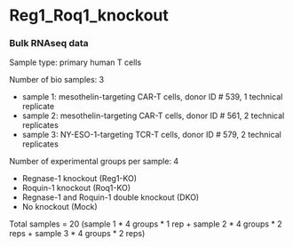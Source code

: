 # Reg1_Roq1_knockout

### Bulk RNAseq data
Sample type: primary human T cells

Number of bio samples: 3
* sample 1: mesothelin-targeting CAR-T cells, donor ID # 539, 1 technical replicate
* sample 2: mesothelin-targeting CAR-T cells, donor ID # 561, 2 technical replicates
* sample 3: NY-ESO-1-targeting TCR-T cells, donor ID # 579, 2 technical replicates

Number of experimental groups per sample: 4
* Regnase-1 knockout (Reg1-KO)
* Roquin-1 knockout (Roq1-KO)
* Regnase-1 and Roquin-1 double knockout (DKO)
* No knockout (Mock)

Total samples = 20 (sample 1 * 4 groups * 1 rep + sample 2 * 4 groups * 2 reps + sample 3 * 4 groups * 2 reps)
